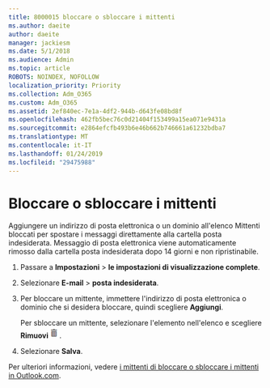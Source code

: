 ```yaml
---
title: 8000015 bloccare o sbloccare i mittenti
ms.author: daeite
author: daeite
manager: jackiesm
ms.date: 5/1/2018
ms.audience: Admin
ms.topic: article
ROBOTS: NOINDEX, NOFOLLOW
localization_priority: Priority
ms.collection: Adm_O365
ms.custom: Adm_O365
ms.assetid: 2ef840ec-7e1a-4df2-944b-d643fe08bd8f
ms.openlocfilehash: 462fb5bec76c0d21404f153499a15ea071e9431a
ms.sourcegitcommit: e2864efcfb493b6e46b662b746661a61232bdba7
ms.translationtype: MT
ms.contentlocale: it-IT
ms.lasthandoff: 01/24/2019
ms.locfileid: "29475988"
---
```

# <a name="block-or-unblock-senders"></a>Bloccare o sbloccare i mittenti

Aggiungere un indirizzo di posta elettronica o un dominio all'elenco Mittenti bloccati per spostare i messaggi direttamente alla cartella posta indesiderata. Messaggio di posta elettronica viene automaticamente rimosso dalla cartella posta indesiderata dopo 14 giorni e non ripristinabile.
  
1. Passare a **Impostazioni** \> **le impostazioni di visualizzazione complete**. 
    
2. Selezionare **E-mail** \> **posta indesiderata**. 
    
3. Per bloccare un mittente, immettere l'indirizzo di posta elettronica o dominio che si desidera bloccare, quindi scegliere **Aggiungi**. 
    
    Per sbloccare un mittente, selezionare l'elemento nell'elenco e scegliere **Rimuovi**![eliminare](media/deb47846-8483-4f9d-813a-fc8fe288b583.png).
    
4. Selezionare **Salva**. 
    
Per ulteriori informazioni, vedere [i mittenti di bloccare o sbloccare i mittenti in Outlook.com](https://go.microsoft.com/fwlink/p/?linkid=873133).
  

